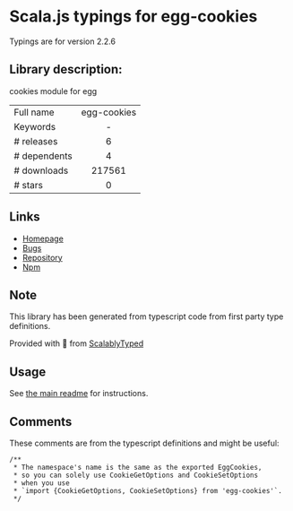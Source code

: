 
# Scala.js typings for egg-cookies

Typings are for version 2.2.6

## Library description:
cookies module for egg

|                    |                 |
| ------------------ | :-------------: |
| Full name          | egg-cookies |
| Keywords           | - |
| # releases         | 6 |
| # dependents       | 4 |
| # downloads        | 217561 |
| # stars            | 0 |

## Links
- [Homepage](https://github.com/eggjs/egg-cookies)
- [Bugs](https://github.com/eggjs/egg-cookies/issues)
- [Repository](https://github.com/eggjs/egg-cookies)
- [Npm](https://www.npmjs.com/package/egg-cookies)
    


## Note
This library has been generated from typescript code from first party type definitions.

Provided with :purple_heart: from [ScalablyTyped](https://github.com/oyvindberg/ScalablyTyped)

## Usage
See [the main readme](../../readme.md) for instructions.

## Comments

These comments are from the typescript definitions and might be useful:
```
/**
 * The namespace's name is the same as the exported EggCookies,
 * so you can solely use CookieGetOptions and CookieSetOptions
 * when you use
 * `import {CookieGetOptions, CookieSetOptions} from 'egg-cookies'`.
 */

```

